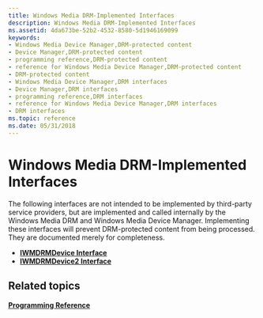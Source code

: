 ```yaml
---
title: Windows Media DRM-Implemented Interfaces
description: Windows Media DRM-Implemented Interfaces
ms.assetid: 4da673be-52b2-4532-8580-5d1946169099
keywords:
- Windows Media Device Manager,DRM-protected content
- Device Manager,DRM-protected content
- programming reference,DRM-protected content
- reference for Windows Media Device Manager,DRM-protected content
- DRM-protected content
- Windows Media Device Manager,DRM interfaces
- Device Manager,DRM interfaces
- programming reference,DRM interfaces
- reference for Windows Media Device Manager,DRM interfaces
- DRM interfaces
ms.topic: reference
ms.date: 05/31/2018
---
```


# Windows Media DRM-Implemented Interfaces

The following interfaces are not intended to be implemented by third-party service providers, but are implemented and called internally by the Windows Media DRM and Windows Media Device Manager. Implementing these interfaces will prevent DRM-protected content from being processed. They are documented merely for completeness.

-   [**IWMDRMDevice Interface**](iwmdrmdevice.md)
-   [**IWMDRMDevice2 Interface**](iwmdrmdevice2.md)

## Related topics

<dl> <dt>

[**Programming Reference**](programming-reference.md)
</dt> </dl>

 

 




